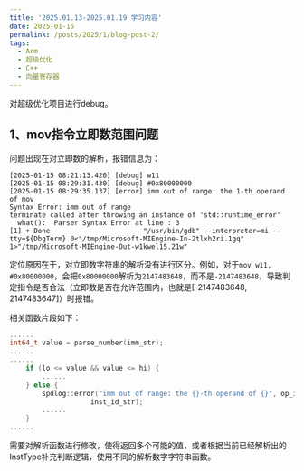 ```yaml
---
title: '2025.01.13-2025.01.19 学习内容'
date: 2025-01-15
permalink: /posts/2025/1/blog-post-2/
tags:
  - Arm
  - 超级优化
  - C++
  - 向量寄存器
---
```


对超级优化项目进行debug。

## 1、mov指令立即数范围问题

问题出现在对立即数的解析，报错信息为：

```
[2025-01-15 08:21:13.420] [debug] w11
[2025-01-15 08:29:31.430] [debug] #0x80000000
[2025-01-15 08:29:35.137] [error] imm out of range: the 1-th operand of mov
Syntax Error: imm out of range
terminate called after throwing an instance of 'std::runtime_error'
  what():  Parser Syntax Error at line : 3
[1] + Done                       "/usr/bin/gdb" --interpreter=mi --tty=${DbgTerm} 0<"/tmp/Microsoft-MIEngine-In-2tlxh2ri.1gq" 1>"/tmp/Microsoft-MIEngine-Out-w1kwel15.21w"
```

定位原因在于，对立即数字符串的解析没有进行区分。例如，对于`mov w11, #0x80000000`，会把`0x80000000`解析为`2147483648`，而不是`-2147483648`，导致判定指令是否合法（立即数是否在允许范围内，也就是[-2147483648, 2147483647]）时报错。

相关函数片段如下：

```c++
......
int64_t value = parse_number(imm_str);
......
......
    if (lo <= value && value <= hi) {
		......
    } else {
      	spdlog::error("imm out of range: the {}-th operand of {}", op_id,
                    inst_id_str);
      	......
    }
......
```

需要对解析函数进行修改，使得返回多个可能的值，或者根据当前已经解析出的InstType补充判断逻辑，使用不同的解析数字字符串函数。
